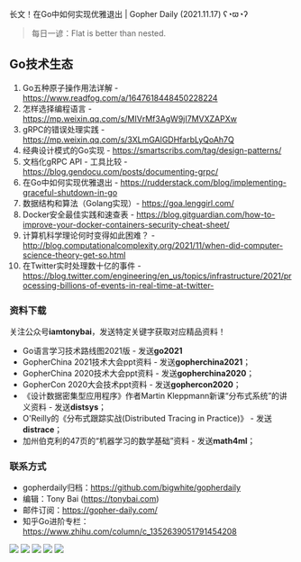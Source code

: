 长文！在Go中如何实现优雅退出 | Gopher Daily (2021.11.17) ʕ◔ϖ◔ʔ

>每日一谚：Flat is better than nested.

## Go技术生态

1. Go五种原子操作用法详解 - https://www.readfog.com/a/1647618448450228224
2. 怎样选择编程语言 - https://mp.weixin.qq.com/s/MIVrMf3AgW9jI7MVXZAPXw
3. gRPC的错误处理实践 - https://mp.weixin.qq.com/s/3XLmGAlGDHfarbLyQoAh7Q
4. 经典设计模式的Go实现 - https://smartscribs.com/tag/design-patterns/
5. 文档化gRPC API - 工具比较 - https://blog.gendocu.com/posts/documenting-grpc/
6. 在Go中如何实现优雅退出 - https://rudderstack.com/blog/implementing-graceful-shutdown-in-go
7. 数据结构和算法（Golang实现）- https://goa.lenggirl.com/
8. Docker安全最佳实践和速查表 - https://blog.gitguardian.com/how-to-improve-your-docker-containers-security-cheat-sheet/
9. 计算机科学理论何时变得如此困难？ - http://blog.computationalcomplexity.org/2021/11/when-did-computer-science-theory-get-so.html
10. 在Twitter实时处理数十亿的事件 - https://blog.twitter.com/engineering/en_us/topics/infrastructure/2021/processing-billions-of-events-in-real-time-at-twitter-

### 资料下载

关注公众号**iamtonybai**，发送特定关键字获取对应精品资料！

* Go语言学习技术路线图2021版 - 发送**go2021**
* GopherChina 2021技术大会ppt资料 - 发送**gopherchina2021**；
* GopherChina 2020技术大会ppt资料 - 发送**gopherchina2020**；
* GopherCon 2020大会技术ppt资料 - 发送**gophercon2020**；
* 《设计数据密集型应用程序》作者Martin Kleppmann新课“分布式系统”的讲义资料 - 发送**distsys**；
* O'Reilly的《分布式跟踪实战(Distributed Tracing in Practice)》 - 发送**distrace**；
* 加州伯克利的47页的“机器学习的数学基础”资料 - 发送**math4ml**；

### 联系方式

* gopherdaily归档：https://github.com/bigwhite/gopherdaily
* 编辑：Tony Bai (https://tonybai.com)
* 邮件订阅：https://gopher-daily.com/
* 知乎Go进阶专栏：https://www.zhihu.com/column/c_1352639051791454208

![](https://mmbiz.qpic.cn/mmbiz_png/cH6WzfQ94mb54jsFJZ3Knmz8obUsf3PBShthmdSw5E01TcYmUReGkj0BWpxHak1HlnlzHvLmKax53YSGr7aNlA/0?wx_fmt=png)
![](https://mmbiz.qpic.cn/mmbiz_jpg/cH6WzfQ94mb54jsFJZ3Knmz8obUsf3PBDKyzaL44T9g1YiaYeujWa3QRrVC21SnO9h9qc2ia6ibyicc6LUdnD0ibymw/0?wx_fmt=jpeg)
![](https://mmbiz.qpic.cn/mmbiz_jpg/cH6WzfQ94mb54jsFJZ3Knmz8obUsf3PBVkLTWauQTKuwBfDjBzRvcPibRvN9xPCZyPDuz4oalon271El1nVHQNA/0?wx_fmt=jpeg)
![](https://mmbiz.qpic.cn/mmbiz_png/cH6WzfQ94mb54jsFJZ3Knmz8obUsf3PBIMyZScLjHJSVL4jnaGBSFYZNhRQEwdUoGsAISHfVKfCHhWPic8yY0Ow/0?wx_fmt=png)
![](https://mmbiz.qpic.cn/mmbiz_png/cH6WzfQ94mb54jsFJZ3Knmz8obUsf3PBrSoqeMvoWCticN2cpU64fJ0FYQdXJhP7ia7WRh8628uOAsQYeE2NibRRw/0?wx_fmt=png)


